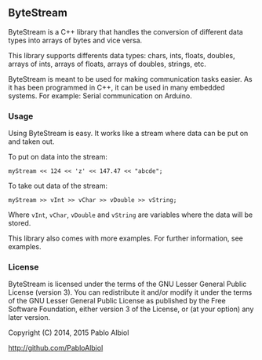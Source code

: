 ## ByteStream ##

ByteStream is a C++ library that handles the conversion of different data types into arrays of bytes and vice versa.

This library supports differents data types: chars, ints, floats, doubles, arrays of ints, arrays of floats, arrays of doubles, strings, etc.

ByteStream is meant to be used for making communication tasks easier. As it has been programmed in C++, it can be used in many embedded systems. For example: Serial communication on Arduino.

### Usage ###

Using ByteStream is easy. It works like a stream where data can be put on and taken out.

To put on data into the stream:

    myStream << 124 << 'z' << 147.47 << "abcde";

To take out data of the stream:

    myStream >> vInt >> vChar >> vDouble >> vString;

Where `vInt`, `vChar`, `vDouble` and `vString` are variables where the data will be stored.

This library also comes with more examples. For further information, see examples.

### License ###

ByteStream is licensed under the terms of the GNU Lesser General Public License (version 3). You can redistribute it and/or modify it under the terms of the GNU Lesser General Public License as published by the Free Software Foundation, either version 3 of the License, or (at your option) any later version.

Copyright (C) 2014, 2015 Pablo Albiol 

http://github.com/PabloAlbiol
